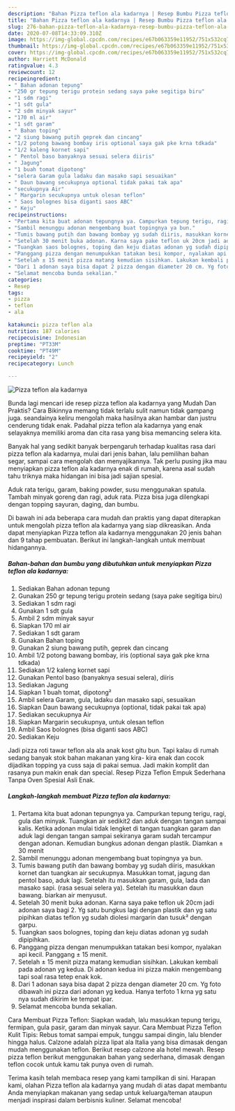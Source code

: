 ```yaml
---
description: "Bahan Pizza teflon ala kadarnya | Resep Bumbu Pizza teflon ala kadarnya Yang Bisa Manjain Lidah"
title: "Bahan Pizza teflon ala kadarnya | Resep Bumbu Pizza teflon ala kadarnya Yang Bisa Manjain Lidah"
slug: 276-bahan-pizza-teflon-ala-kadarnya-resep-bumbu-pizza-teflon-ala-kadarnya-yang-bisa-manjain-lidah
date: 2020-07-08T14:33:09.310Z
image: https://img-global.cpcdn.com/recipes/e67b063359e11952/751x532cq70/pizza-teflon-ala-kadarnya-foto-resep-utama.jpg
thumbnail: https://img-global.cpcdn.com/recipes/e67b063359e11952/751x532cq70/pizza-teflon-ala-kadarnya-foto-resep-utama.jpg
cover: https://img-global.cpcdn.com/recipes/e67b063359e11952/751x532cq70/pizza-teflon-ala-kadarnya-foto-resep-utama.jpg
author: Harriett McDonald
ratingvalue: 4.3
reviewcount: 12
recipeingredient:
- " Bahan adonan tepung"
- "250 gr tepung terigu protein sedang saya pake segitiga biru"
- "1 sdm ragi"
- "1 sdt gula"
- "2 sdm minyak sayur"
- "170 ml air"
- "1 sdt garam"
- " Bahan toping"
- "2 siung bawang putih geprek dan cincang"
- "1/2 potong bawang bombay iris optional saya gak pke krna tdkada"
- "1/2 kaleng kornet sapi"
- " Pentol baso banyaknya sesuai selera diiris"
- " Jagung"
- "1 buah tomat dipotong"
- "selera Garam gula ladaku dan masako sapi sesuaikan"
- " Daun bawang secukupnya optional tidak pakai tak apa"
- "secukupnya Air"
- " Margarin secukupnya untuk olesan teflon"
- " Saos bolognes bisa diganti saos ABC"
- " Keju"
recipeinstructions:
- "Pertama kita buat adonan tepungnya ya. Campurkan tepung terigu, ragi, gula dan minyak. Tuangkan air sedikit2 dan aduk dengan tangan sampai kalis. Ketika adonan mulai tidak lengket di tangan tuangkan garam dan aduk lagi dengan tangan sampai sekiranya garam sudah tercampur dengan adonan. Kemudian bungkus adonan dengan plastik. Diamkan ± 30 menit"
- "Sambil menunggu adonan mengembang buat topingnya ya bun."
- "Tumis bawang putih dan bawang bombay yg sudah diiris, masukkan kornet dan tuangkan air secukupnya. Masukkan tomat, jagung dan pentol baso, aduk lagi. Setelah itu masukkan garam, gula, lada dan masako sapi. (rasa sesuai selera ya). Setelah itu masukkan daun bawang. biarkan air menyusut."
- "Setelah 30 menit buka adonan. Karna saya pake teflon uk 20cm jadi adonan saya bagi 2. Yg satu bungkus lagi dengan plastik dan yg satu pipihkan diatas teflon yg sudah diolesi margarin dan tusuk² dengan garpu."
- "Tuangkan saos bolognes, toping dan keju diatas adonan yg sudah dipipihkan."
- "Panggang pizza dengan menumpukkan tatakan besi kompor, nyalakan api kecil. Panggang ± 15 menit."
- "Setelah ± 15 menit pizza matang kemudian sisihkan. Lakukan kembali pada adonan yg kedua. Di adonan kedua ini pizza makin mengembang tapi soal rasa tetep enak kok."
- "Dari 1 adonan saya bisa dapat 2 pizza dengan diameter 20 cm. Yg foto dibawah ini pizza dari adonan yg kedua. Hanya terfoto 1 krna yg satu nya sudah dikirim ke tempat ipar."
- "Selamat mencoba bunda sekalian."
categories:
- Resep
tags:
- pizza
- teflon
- ala

katakunci: pizza teflon ala 
nutrition: 187 calories
recipecuisine: Indonesian
preptime: "PT33M"
cooktime: "PT49M"
recipeyield: "2"
recipecategory: Lunch

---
```



![Pizza teflon ala kadarnya](https://img-global.cpcdn.com/recipes/e67b063359e11952/751x532cq70/pizza-teflon-ala-kadarnya-foto-resep-utama.jpg)

Bunda lagi mencari ide resep pizza teflon ala kadarnya yang Mudah Dan Praktis? Cara Bikinnya memang tidak terlalu sulit namun tidak gampang juga. seandainya keliru mengolah maka hasilnya akan hambar dan justru cenderung tidak enak. Padahal pizza teflon ala kadarnya yang enak selayaknya memiliki aroma dan cita rasa yang bisa memancing selera kita.

Banyak hal yang sedikit banyak berpengaruh terhadap kualitas rasa dari pizza teflon ala kadarnya, mulai dari jenis bahan, lalu pemilihan bahan segar, sampai cara mengolah dan menyajikannya. Tak perlu pusing jika mau menyiapkan pizza teflon ala kadarnya enak di rumah, karena asal sudah tahu triknya maka hidangan ini bisa jadi sajian spesial.

Aduk rata terigu, garam, baking powder, susu menggunakan spatula. Tambah minyak goreng dan ragi, aduk rata. Pizza bisa juga dilengkapi dengan topping sayuran, daging, dan bumbu.


Di bawah ini ada beberapa cara mudah dan praktis yang dapat diterapkan untuk mengolah pizza teflon ala kadarnya yang siap dikreasikan. Anda dapat menyiapkan Pizza teflon ala kadarnya menggunakan 20 jenis bahan dan 9 tahap pembuatan. Berikut ini langkah-langkah untuk membuat hidangannya.

<!--inarticleads1-->

##### Bahan-bahan dan bumbu yang dibutuhkan untuk menyiapkan Pizza teflon ala kadarnya:

1. Sediakan  Bahan adonan tepung
1. Gunakan 250 gr tepung terigu protein sedang (saya pake segitiga biru)
1. Sediakan 1 sdm ragi
1. Gunakan 1 sdt gula
1. Ambil 2 sdm minyak sayur
1. Siapkan 170 ml air
1. Sediakan 1 sdt garam
1. Gunakan  Bahan toping
1. Gunakan 2 siung bawang putih, geprek dan cincang
1. Ambil 1/2 potong bawang bombay, iris (optional saya gak pke krna tdkada)
1. Sediakan 1/2 kaleng kornet sapi
1. Gunakan  Pentol baso (banyaknya sesuai selera), diiris
1. Sediakan  Jagung
1. Siapkan 1 buah tomat, dipotong²
1. Ambil selera Garam, gula, ladaku dan masako sapi, sesuaikan
1. Siapkan  Daun bawang secukupnya (optional, tidak pakai tak apa)
1. Sediakan secukupnya Air
1. Siapkan  Margarin secukupnya, untuk olesan teflon
1. Ambil  Saos bolognes (bisa diganti saos ABC)
1. Sediakan  Keju


Jadi pizza roti tawar teflon ala ala anak kost gitu bun. Tapi kalau di rumah sedang banyak stok bahan makanan yang kira- kira enak dan cocok dijadikan topping ya cuss saja di pakai semua. Jadi makin komplit dan rasanya pun makin enak dan special. Resep Pizza Teflon Empuk Sederhana Tanpa Oven Spesial Asli Enak. 

<!--inarticleads2-->

##### Langkah-langkah membuat Pizza teflon ala kadarnya:

1. Pertama kita buat adonan tepungnya ya. Campurkan tepung terigu, ragi, gula dan minyak. Tuangkan air sedikit2 dan aduk dengan tangan sampai kalis. Ketika adonan mulai tidak lengket di tangan tuangkan garam dan aduk lagi dengan tangan sampai sekiranya garam sudah tercampur dengan adonan. Kemudian bungkus adonan dengan plastik. Diamkan ± 30 menit
1. Sambil menunggu adonan mengembang buat topingnya ya bun.
1. Tumis bawang putih dan bawang bombay yg sudah diiris, masukkan kornet dan tuangkan air secukupnya. Masukkan tomat, jagung dan pentol baso, aduk lagi. Setelah itu masukkan garam, gula, lada dan masako sapi. (rasa sesuai selera ya). Setelah itu masukkan daun bawang. biarkan air menyusut.
1. Setelah 30 menit buka adonan. Karna saya pake teflon uk 20cm jadi adonan saya bagi 2. Yg satu bungkus lagi dengan plastik dan yg satu pipihkan diatas teflon yg sudah diolesi margarin dan tusuk² dengan garpu.
1. Tuangkan saos bolognes, toping dan keju diatas adonan yg sudah dipipihkan.
1. Panggang pizza dengan menumpukkan tatakan besi kompor, nyalakan api kecil. Panggang ± 15 menit.
1. Setelah ± 15 menit pizza matang kemudian sisihkan. Lakukan kembali pada adonan yg kedua. Di adonan kedua ini pizza makin mengembang tapi soal rasa tetep enak kok.
1. Dari 1 adonan saya bisa dapat 2 pizza dengan diameter 20 cm. Yg foto dibawah ini pizza dari adonan yg kedua. Hanya terfoto 1 krna yg satu nya sudah dikirim ke tempat ipar.
1. Selamat mencoba bunda sekalian.


Cara Membuat Pizza Teflon: Siapkan wadah, lalu masukkan tepung terigu, fermipan, gula pasir, garam dan minyak sayur. Cara Membuat Pizza Teflon Kulit Tipis: Rebus tomat sampai empuk, tunggu sampai dingin, lalu blender hingga halus. Calzone adalah pizza lipat ala Italia yang bisa dimasak dengan mudah menggunakan teflon. Berikut resep calzone ala hotel mewah. Resep pizza teflon berikut menggunakan bahan yang sederhana, dimasak dengan teflon cocok untuk kamu tak punya oven di rumah. 

Terima kasih telah membaca resep yang kami tampilkan di sini. Harapan kami, olahan Pizza teflon ala kadarnya yang mudah di atas dapat membantu Anda menyiapkan makanan yang sedap untuk keluarga/teman ataupun menjadi inspirasi dalam berbisnis kuliner. Selamat mencoba!
